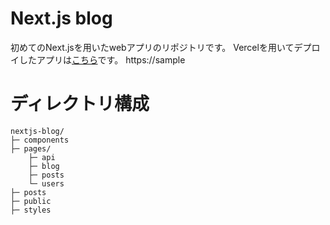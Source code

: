 # Next.js blog
初めてのNext.jsを用いたwebアプリのリポジトリです。
Vercelを用いてデプロイしたアプリは[こちら](https://sample)です。
https://sample

# ディレクトリ構成
```
nextjs-blog/
├─ components
├─ pages/
    ├─ api
    ├─ blog
    ├─ posts
    └─ users
├─ posts
├─ public
├─ styles
```
